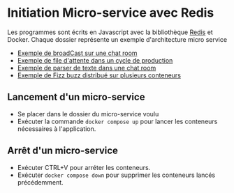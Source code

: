 # Initiation Micro-service avec Redis
Les programmes sont écrits en Javascript avec la bibliothèque [Redis](https://github.com/redis/node-redis, "node-redis") et Docker.
Chaque dossier représente un exemple d'architecture micro service
- [Exemple de broadCast sur une chat room](https://github.com/wezerg/init-microservice-redis/tree/main/basicBroadcastExample "basicBroadCastExample")
- [Exemple de file d'attente dans un cycle de production](https://github.com/wezerg/init-microservice-redis/tree/main/basicWorkQueueExample "basicWorkQueueExample")
- [Exemple de parser de texte dans une chat room](https://github.com/wezerg/init-microservice-redis/tree/main/basicChannelParserExample "basicChannelParserExample")
- [Exemple de Fizz buzz distribué sur plusieurs conteneurs](https://github.com/wezerg/init-microservice-redis/tree/main/basicFizzBuzzExample "basicFizzBuzzExample")

## Lancement d'un micro-service

- Se placer dans le dossier du micro-service voulu
- Exécuter la commande ```docker compose up``` pour lancer les conteneurs nécessaires à l'application.

## Arrêt d'un micro-service

- Exécuter CTRL+V pour arréter les conteneurs.
- Exécuter ```docker compose down``` pour supprimer les conteneurs lancés précédemment.
